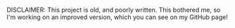 DISCLAIMER: This project is old, and poorly written. 
This bothered me, so I'm working on an improved version, which you can see on my GitHub page!